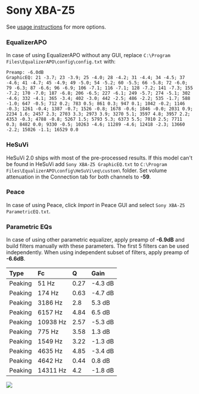 # Sony XBA-Z5
See [usage instructions](https://github.com/jaakkopasanen/AutoEq#usage) for more options.

### EqualizerAPO
In case of using EqualizerAPO without any GUI, replace `C:\Program Files\EqualizerAPO\config\config.txt`
with:
```
Preamp: -6.0dB
GraphicEQ: 21 -3.7; 23 -3.9; 25 -4.0; 28 -4.2; 31 -4.4; 34 -4.5; 37 -4.6; 41 -4.7; 45 -4.9; 49 -5.0; 54 -5.2; 60 -5.5; 66 -5.8; 72 -6.0; 79 -6.3; 87 -6.6; 96 -6.9; 106 -7.1; 116 -7.1; 128 -7.2; 141 -7.3; 155 -7.2; 170 -7.0; 187 -6.8; 206 -6.5; 227 -6.1; 249 -5.7; 274 -5.1; 302 -4.6; 332 -4.1; 365 -3.4; 402 -3.0; 442 -2.5; 486 -2.2; 535 -1.7; 588 -1.0; 647 -0.5; 712 0.2; 783 0.5; 861 0.3; 947 0.1; 1042 -0.2; 1146 -0.3; 1261 -0.4; 1387 -0.7; 1526 -0.8; 1678 -0.6; 1846 -0.0; 2031 0.9; 2234 1.6; 2457 2.3; 2703 3.3; 2973 3.9; 3270 5.1; 3597 4.8; 3957 2.2; 4353 -0.3; 4788 -0.8; 5267 1.5; 5793 5.3; 6373 5.5; 7010 2.5; 7711 0.3; 8482 0.0; 9330 -0.5; 10263 -4.6; 11289 -4.6; 12418 -2.3; 13660 -2.2; 15026 -1.1; 16529 0.0
```

### HeSuVi
HeSuVi 2.0 ships with most of the pre-processed results. If this model can't be found in HeSuVi add
`Sony XBA-Z5 GraphicEQ.txt` to `C:\Program Files\EqualizerAPO\config\HeSuVi\eq\custom\` folder.
Set volume attenuation in the Connection tab for both channels to **-59**.

### Peace
In case of using Peace, click *Import* in Peace GUI and select `Sony XBA-Z5 ParametricEQ.txt`.

### Parametric EQs
In case of using other parametric equalizer, apply preamp of **-6.9dB** and build filters manually
with these parameters. The first 5 filters can be used independently.
When using independent subset of filters, apply preamp of **-6.6dB**.

| Type    | Fc       |    Q | Gain    |
|:--------|:---------|:-----|:--------|
| Peaking | 51 Hz    | 0.27 | -4.3 dB |
| Peaking | 174 Hz   | 0.63 | -4.7 dB |
| Peaking | 3186 Hz  | 2.8  | 5.3 dB  |
| Peaking | 6157 Hz  | 4.84 | 6.5 dB  |
| Peaking | 10938 Hz | 2.57 | -5.3 dB |
| Peaking | 775 Hz   | 3.58 | 1.3 dB  |
| Peaking | 1549 Hz  | 3.22 | -1.3 dB |
| Peaking | 4635 Hz  | 4.85 | -3.4 dB |
| Peaking | 4642 Hz  | 0.44 | 0.8 dB  |
| Peaking | 14311 Hz | 4.2  | -1.8 dB |

![](https://raw.githubusercontent.com/jaakkopasanen/AutoEq/master/results/innerfidelity/sbaf-serious/Sony%20XBA-Z5/Sony%20XBA-Z5.png)